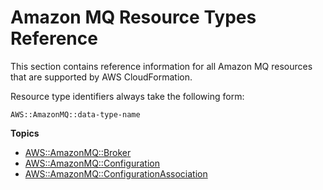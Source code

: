 # Amazon MQ Resource Types Reference<a name="cfn-reference-amazonmq"></a>

This section contains reference information for all Amazon MQ resources that are supported by AWS CloudFormation\.

Resource type identifiers always take the following form:

```
AWS::AmazonMQ::data-type-name
```

**Topics**
+ [AWS::AmazonMQ::Broker](aws-resource-amazonmq-broker.md)
+ [AWS::AmazonMQ::Configuration](aws-resource-amazonmq-configuration.md)
+ [AWS::AmazonMQ::ConfigurationAssociation](aws-resource-amazonmq-configurationassociation.md)